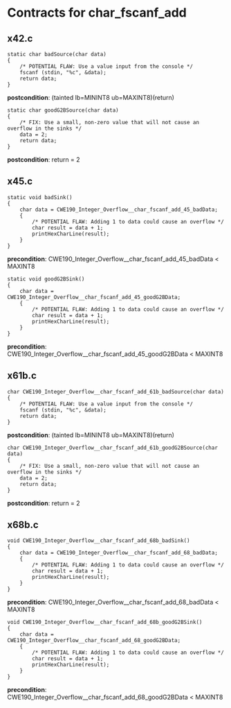 # Contracts for char_fscanf_add

## x42.c

```
static char badSource(char data)
{
    /* POTENTIAL FLAW: Use a value input from the console */
    fscanf (stdin, "%c", &data);
    return data;
}
```
**postcondition**: (tainted lb=MININT8 ub=MAXINT8)(return)

```
static char goodG2BSource(char data)
{
    /* FIX: Use a small, non-zero value that will not cause an overflow in the sinks */
    data = 2;
    return data;
}
```
**postcondition**: return = 2


## x45.c

```
static void badSink()
{
    char data = CWE190_Integer_Overflow__char_fscanf_add_45_badData;
    {
        /* POTENTIAL FLAW: Adding 1 to data could cause an overflow */
        char result = data + 1;
        printHexCharLine(result);
    }
}
```
**precondition**: CWE190_Integer_Overflow__char_fscanf_add_45_badData < MAXINT8

```
static void goodG2BSink()
{
    char data = CWE190_Integer_Overflow__char_fscanf_add_45_goodG2BData;
    {
        /* POTENTIAL FLAW: Adding 1 to data could cause an overflow */
        char result = data + 1;
        printHexCharLine(result);
    }
}
```
**precondition**: CWE190_Integer_Overflow__char_fscanf_add_45_goodG2BData < MAXINT8


## x61b.c

```
char CWE190_Integer_Overflow__char_fscanf_add_61b_badSource(char data)
{
    /* POTENTIAL FLAW: Use a value input from the console */
    fscanf (stdin, "%c", &data);
    return data;
}
```
**postcondition**: (tainted lb=MININT8 ub=MAXINT8)(return)

```
char CWE190_Integer_Overflow__char_fscanf_add_61b_goodG2BSource(char data)
{
    /* FIX: Use a small, non-zero value that will not cause an overflow in the sinks */
    data = 2;
    return data;
}
```
**postcondition**: return = 2


## x68b.c

```
void CWE190_Integer_Overflow__char_fscanf_add_68b_badSink()
{
    char data = CWE190_Integer_Overflow__char_fscanf_add_68_badData;
    {
        /* POTENTIAL FLAW: Adding 1 to data could cause an overflow */
        char result = data + 1;
        printHexCharLine(result);
    }
}
```
**precondition**: CWE190_Integer_Overflow__char_fscanf_add_68_badData < MAXINT8

```
void CWE190_Integer_Overflow__char_fscanf_add_68b_goodG2BSink()
{
    char data = CWE190_Integer_Overflow__char_fscanf_add_68_goodG2BData;
    {
        /* POTENTIAL FLAW: Adding 1 to data could cause an overflow */
        char result = data + 1;
        printHexCharLine(result);
    }
}
```
**precondition**: CWE190_Integer_Overflow__char_fscanf_add_68_goodG2BData < MAXINT8

